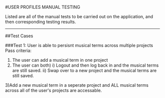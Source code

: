 #USER PROFILES MANUAL TESTING

Listed are all of the manual tests to be carried out on the application, and then corresponding testing results.
___
##Test Cases

###Test 1: User is able to persisnt musical terms across multiple projects
Pass criteria:
1) The user can add a musical term in one project
2) The user can both)
    i) Logout and then log back in and the musical terms are still saved.
    ii) Swap over to a new project and the musical terms are still saved.

3)Add a new musical term in a seperate project and ALL musical terms across all of the user's projects are
accessable.


